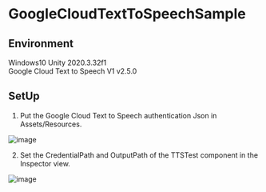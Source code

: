 # GoogleCloudTextToSpeechSample

## Environment
Windows10
Unity 2020.3.32f1  
Google Cloud Text to Speech V1 v2.5.0

## SetUp
1. Put the Google Cloud Text to Speech authentication Json in Assets/Resources.  

![image](https://user-images.githubusercontent.com/46705432/163673757-abf899c9-6997-4787-a2bd-e3c7fdc5d9f0.png)

2. Set the CredentialPath and OutputPath of the TTSTest component in the Inspector view.  

![image](https://user-images.githubusercontent.com/46705432/163673993-12a57835-1a1f-4726-bb78-96ec7380c544.png)

